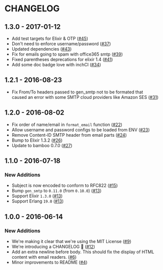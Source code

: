 # CHANGELOG

## 1.3.0 - 2017-01-12

* Add test targets for Elixir & OTP ([#45])
* Don't need to enforce username/password ([#37])
* Updated dependencies ([#43])
* Fix for emails going to spam with office365 smtp ([#39])
* Fixed parentheses deprecations for elixir 1.4 ([#41])
* Add some doc badge love with inchCI ([#34])

[#45]: https://github.com/fewlinesco/bamboo_smtp/pull/45
[#37]: https://github.com/fewlinesco/bamboo_smtp/pull/37
[#43]: https://github.com/fewlinesco/bamboo_smtp/pull/43
[#39]: https://github.com/fewlinesco/bamboo_smtp/pull/39
[#41]: https://github.com/fewlinesco/bamboo_smtp/pull/41
[#34]: https://github.com/fewlinesco/bamboo_smtp/pull/34

## 1.2.1 - 2016-08-23

* Fix From/To headers passed to gen_smtp not to be formated that caused an error with some SMTP cloud providers like Amazon SES ([#31])

[#31]: https://github.com/fewlinesco/bamboo_smtp/pull/31

## 1.2.0 - 2016-08-02

* Fix order of name/email in `format_email` function ([#22])
* Allow username and password configs to be loaded from ENV ([#23])
* Remove Content-ID SMTP header from email parts ([#24])
* Bump to Elixir 1.3.2 ([#26])
* Update to bamboo 0.7.0 ([#27])

[#22]: https://github.com/fewlinesco/bamboo_smtp/pull/22
[#23]: https://github.com/fewlinesco/bamboo_smtp/pull/23
[#24]: https://github.com/fewlinesco/bamboo_smtp/pull/24
[#26]: https://github.com/fewlinesco/bamboo_smtp/pull/26
[#27]: https://github.com/fewlinesco/bamboo_smtp/pull/27

## 1.1.0 - 2016-07-18

### New Additions

* Subject is now encoded to conform to RFC822 ([#15])
* Bump `gen_smtp` to `0.11.0` (from `0.10.0`) ([#13])
* Support Elixir `1.3.0` ([#13])
* Support Erlang `19.0` ([#13])

[#15]: https://github.com/fewlinesco/bamboo_smtp/pull/15
[#13]: https://github.com/fewlinesco/bamboo_smtp/pull/13

## 1.0.0 - 2016-06-14

### New Additions

* We're making it clear that we're using the MIT License ([#9])
* We're introducing a CHANGELOG :clap: ([#12])
* Add an extra newline before body. This should fix the display of HTML content with email readers. ([#6])
* Minor improvements to README ([#4])

[#9]: https://github.com/fewlinesco/bamboo_smtp/pull/9
[#12]: https://github.com/fewlinesco/bamboo_smtp/pull/12
[#6]: https://github.com/fewlinesco/bamboo_smtp/pull/6
[#4]: https://github.com/fewlinesco/bamboo_smtp/pull/4
